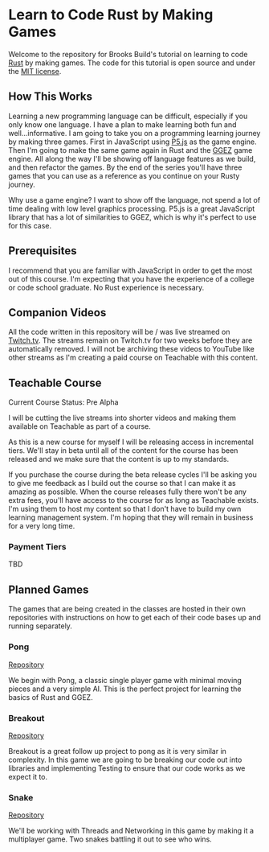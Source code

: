 # Learn to Code Rust by Making Games

Welcome to the repository for Brooks Build's tutorial on learning to code [Rust](https://www.rust-lang.org/) by making games. The code for this tutorial is open source and under the [MIT license](LICENSE). 

## How This Works

Learning a new programming language can be difficult, especially if you only know one language. I have a plan to make learning both fun and well...informative. I am going to take you on a programming learning journey by making three games. First in JavaScript using [P5.js](https://p5js.org/) as the game engine. Then I'm going to make the same game again in Rust and the [GGEZ](https://ggez.rs/) game engine. All along the way I'll be showing off language features as we build, and then refactor the games. By the end of the series you'll have three games that you can use as a reference as you continue on your Rusty journey.

Why use a game engine? I want to show off the language, not spend a lot of time dealing with low level graphics processing. P5.js is a great JavaScript library that has a lot of similarities to GGEZ, which is why it's perfect to use for this case.

## Prerequisites

I recommend that you are familiar with JavaScript in order to get the most out of this course. I'm expecting that you have the experience of a college or code school graduate. No Rust experience is necessary.

## Companion Videos

All the code written in this repository will be / was live streamed on [Twitch.tv](https://www.twitch.tv/brookzerker). The streams remain on Twitch.tv for two weeks before they are automatically removed. I will not be archiving these videos to YouTube like other streams as I'm creating a paid course on Teachable with this content.

## Teachable Course

Current Course Status: Pre Alpha

I will be cutting the live streams into shorter videos and making them available on Teachable as part of a course.

As this is a new course for myself I will be releasing access in incremental tiers. We'll stay in beta until all of the content for the course has been released and we make sure that the content is up to my standards.

If you purchase the course during the beta release cycles I'll be asking you to give me feedback as I build out the course so that I can make it as amazing as possible. When the course releases fully there won't be any extra fees, you'll have access to the course for as long as Teachable exists. I'm using them to host my content so that I don't have to build my own learning management system. I'm hoping that they will remain in business for a very long time.

### Payment Tiers

TBD

## Planned Games

The games that are being created in the classes are hosted in their own repositories with instructions on how to get each of their code bases up and running separately.

### Pong

[Repository]()

We begin with Pong, a classic single player game with minimal moving pieces and a very simple AI. This is the perfect project for learning the basics of Rust and GGEZ.

### Breakout

[Repository]()

Breakout is a great follow up project to pong as it is very similar in complexity. In this game we are going to be breaking our code out into libraries and implementing Testing to ensure that our code works as we expect it to.

### Snake

[Repository]()

We'll be working with Threads and Networking in this game by making it a multiplayer game. Two snakes battling it out to see who wins.